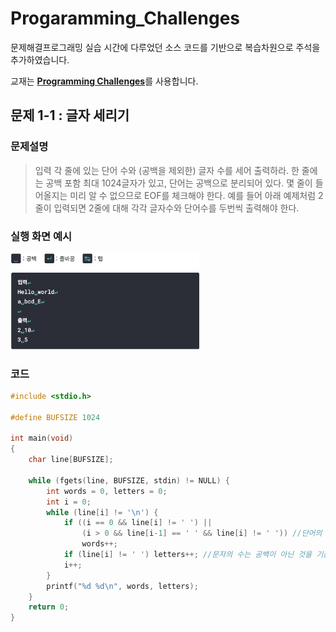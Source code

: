 # Progaramming_Challenges


문제해결프로그래밍 실습 시간에 다루었던 소스 코드를 기반으로 복습차원으로 주석을 추가하였습니다.

교재는 [**Programming Challenges**](http://www.programming-challenges.com)를 사용합니다.


## 문제 1-1 : 글자 세리기

### 문제설명

> 입력 각 줄에 있는 단어 수와 (공백을 제외한) 글자 수를 세어 출력하라. 한 줄에는 공백 포함 최대 1024글자가 있고, 단어는 공백으로 분리되어 있다. 몇 줄이 들어올지는 미리 알 수 없으므로 EOF를 체크해야 한다. 예를 들어 아래 예제처럼 2줄이 입력되면 2줄에 대해 각각 글자수와 단어수를 두번씩 출력해야 한다.

### 실행 화면 예시

<img src="/img/1-1.png" width="60%" height="60%">

### 코드
```c
#include <stdio.h>

#define BUFSIZE 1024

int main(void)
{
    char line[BUFSIZE];

    while (fgets(line, BUFSIZE, stdin) != NULL) {
        int words = 0, letters = 0;
        int i = 0;
        while (line[i] != '\n') {
            if ((i == 0 && line[i] != ' ') ||
                (i > 0 && line[i-1] == ' ' && line[i] != ' ')) //단어의 수는 공백을 기준으로 나눕니다.
                words++;
            if (line[i] != ' ') letters++; //문자의 수는 공백이 아닌 것을 기준으로 나눕니다.
            i++;
        }
        printf("%d %d\n", words, letters);
    }
    return 0;
}
```
